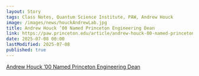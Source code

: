 ```yaml
---
layout: Story
tags: Class Notes, Quantum Science Institute, PAW, Andrew Houck
image: /images/news/houckAndrewLab.jpg
title: Andrew Houck ’00 Named Princeton Engineering Dean
link: https://paw.princeton.edu/article/andrew-houck-00-named-princeton-engineering-dean
date: 2025-07-08 00:00
lastModified: 2025-07-08
published: true
---
```

[
	Andrew Houck ’00 Named Princeton Engineering Dean
](https://paw.princeton.edu/article/andrew-houck-00-named-princeton-engineering-dean)
